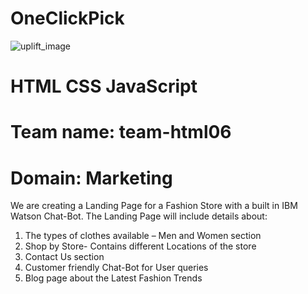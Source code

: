 # OneClickPick

![uplift_image](https://www.girlscript.tech/programs/uplift/images/uplift_logo.png)


# HTML CSS JavaScript 
# Team name: team-html06
# Domain: Marketing


We are creating a Landing Page for a Fashion Store with a built in IBM Watson Chat-Bot. The Landing Page will include details about: 

1.	The types of clothes available – Men and Women section
2.	Shop by Store- Contains different	Locations of the store
4.	Contact Us section
5.	Customer friendly Chat-Bot for User queries
6.	Blog page about the Latest Fashion Trends
